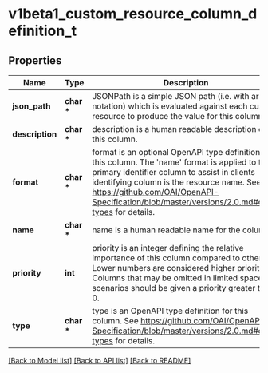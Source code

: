 # v1beta1_custom_resource_column_definition_t

## Properties
Name | Type | Description | Notes
------------ | ------------- | ------------- | -------------
**json_path** | **char \*** | JSONPath is a simple JSON path (i.e. with array notation) which is evaluated against each custom resource to produce the value for this column. | 
**description** | **char \*** | description is a human readable description of this column. | [optional] 
**format** | **char \*** | format is an optional OpenAPI type definition for this column. The &#39;name&#39; format is applied to the primary identifier column to assist in clients identifying column is the resource name. See https://github.com/OAI/OpenAPI-Specification/blob/master/versions/2.0.md#data-types for details. | [optional] 
**name** | **char \*** | name is a human readable name for the column. | 
**priority** | **int** | priority is an integer defining the relative importance of this column compared to others. Lower numbers are considered higher priority. Columns that may be omitted in limited space scenarios should be given a priority greater than 0. | [optional] 
**type** | **char \*** | type is an OpenAPI type definition for this column. See https://github.com/OAI/OpenAPI-Specification/blob/master/versions/2.0.md#data-types for details. | 

[[Back to Model list]](../README.md#documentation-for-models) [[Back to API list]](../README.md#documentation-for-api-endpoints) [[Back to README]](../README.md)


